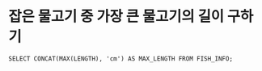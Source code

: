 # 잡은 물고기 중 가장 큰 물고기의 길이 구하기

```mysql
SELECT CONCAT(MAX(LENGTH), 'cm') AS MAX_LENGTH FROM FISH_INFO;
```

